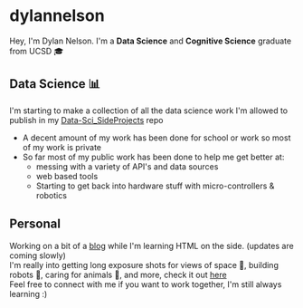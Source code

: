 # dylannelson 
Hey, I'm Dylan Nelson. I'm a **Data Science** and **Cognitive Science** graduate from UCSD 🎓    
## Data Science 📊 
I'm starting to make a collection of all the data science work I'm allowed to publish in my [Data-Sci_SideProjects](https://github.com/dylannelson/Data-Sci_SideProjects) repo
- A decent amount of my work has been done for school or work so most of my work is private
- So far most of my public work has been done to help me get better at:
  - messing with a variety of API's and data sources    
  - web based tools  
  - Starting to get back into hardware stuff with micro-controllers & robotics  
## Personal
Working on a bit of a [blog](https://www.dylan-nelson.com) while I'm learning HTML on the side.  (updates are coming slowly)    
I'm really into getting long exposure shots for views of space 🌌, building robots 🤖, caring for animals 🐶, and more, check it out [here](https://www.dylan-nelson.com/Fun/Space.html)   
Feel free to connect with me if you want to work together, I'm still always learning :)
